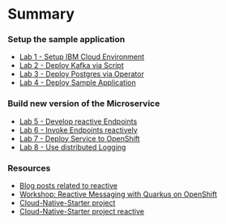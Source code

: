 # Summary

<!-- Rules of SUMMARY.md are here: https://docs.gitbook.com/integrations/github/content-configuration#summary -->
<!-- All headings MUST be THREE hashmarks (###) -->
<!-- Indented bullets (4 spaces) will make the first line be a section -->

### Setup the sample application

* [Lab 1 - Setup IBM Cloud Environment](lab1/README.md)
* [Lab 2 - Deploy Kafka via Script](lab2/README.md)
* [Lab 3 - Deploy Postgres via Operator](lab3/README.md) 
* [Lab 4 - Deploy Sample Application](lab4/README.md)

### Build new version of the Microservice

* [Lab 5 - Develop reactive Endpoints](lab5/README.md) 
* [Lab 6 - Invoke Endpoints reactively](lab6/README.md)
* [Lab 7 - Deploy Service to OpenShift](lab7/README.md)
* [Lab 8 - Use distributed Logging](lab8/README.md) 

### Resources

* [Blog posts related to reactive](https://github.com/IBM/cloud-native-starter/tree/master/reactive#blogs)
* [Workshop: Reactive Messaging with Quarkus on OpenShift](https://github.com/IBM/workshop-quarkus-openshift-reactive-messaging)
* [Cloud-Native-Starter project](https://github.com/IBM/cloud-native-starter/tree/master/reactive)
* [Cloud-Native-Starter project reactive](https://github.com/IBM/cloud-native-starter)

